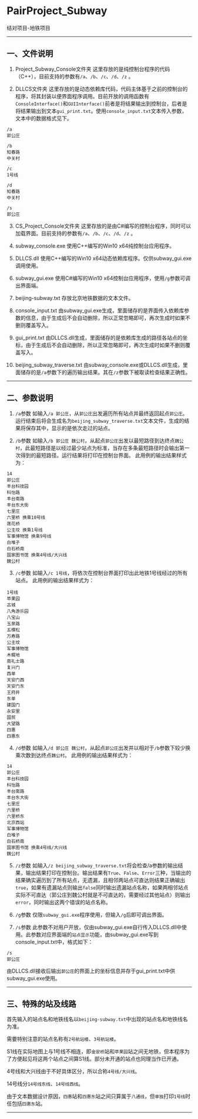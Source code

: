 # PairProject_Subway
结对项目-地铁项目
***

## 一、文件说明
1. Project_Subway_Console文件夹
这里存放的是纯控制台程序的代码（C++），目前支持的参数有`/a`、`/b`、`/c`、`/d`、`/z` 。

2. DLLCS文件夹
这里存放的是动态依赖库代码，代码主体基于之前的控制台的程序，将其封装以便界面程序调用。目前开放的调用函数有`ConsoleInterface()`和`GUIInterface()`前者是将结果输出到控制台，后者是将结果输出到文本`gui_print.txt`。使用`console_input.txt`文本传入参数，文本中的数据格式见下。

```
/a
郭公庄
```
```
/b 
知春路
中关村
```
```
/c
1号线
```
```
/d
知春路
中关村
```
```
/s
郭公庄
```

3. CS_Project_Console文件夹
这里存放的是由C#编写的控制台程序，同时可以加载界面。目前支持的参数有`/a`、`/b`、`/c`、`/d`、`/z` 。

4. subway_console.exe
使用C++编写的Win10 x64纯控制台应用程序。

5. DLLCS.dll
使用C++编写的Win10 x64动态依赖库程序。仅供subway_gui.exe调用使用。

6. subway_gui.exe 
使用C#编写的Win10 x64控制台应用程序，使用`/g`参数可调出界面端。

7. beijing-subway.txt
存放北京地铁数据的文本文件。

8. console_input.txt
由subway_gui.exe生成，里面储存的是界面传入依赖库参数的信息，由于生成后不会自动删除，所以正常忽略即可，再次生成时如果不删则覆盖写入。

9. gui_print.txt
由DLLCS.dll生成，里面储存的是依赖库生成的路径各站点的坐标，由于生成后不会自动删除，所以正常忽略即可，再次生成时如果不删则覆盖写入。

10. beijing_subway_traverse.txt
由subway_console.exe或DLLCS.dll生成，里面储存的是`/a`参数下的遍历输出结果。其在`/z`参数下被取读检查结果正确性。

***

## 二、参数说明
1. `/a`参数
如输入`/a 郭公庄`，从`郭公庄`出发遍历所有站点并最终返回起点`郭公庄`。运行结束后将会生成名为`beijing_subway_traverse.txt`文本文件，生成的结果将保存其中，显示的是依次走过的站点。

2. `/b`参数
如输入`/b 郭公庄 魏公村`，从起点`郭公庄`出发以最短路径到达终点`魏公村`，此最短路径是以经过最少站点为标准，当存在多条最短路径时会输出第一次得到的最短路径。运行结果将打印在控制台界面。
此用例的输出结果样式为：
```
14
郭公庄
丰台科技园
科怡路
丰台南路
丰台东大街
七里庄
六里桥 换乘10号线
莲花桥
公主坟 换乘1号线
军事博物馆 换乘9号线
白堆子
白石桥南
国家图书馆 换乘4号线/大兴线
魏公村
```

3. `/c`参数
如输入`/c 1号线`，将依次在控制台界面打印出此地铁1号线经过的所有站点。
此用例的输出结果样式为：
```
1号线
苹果园
古城
八角游乐园
八宝山
玉泉路
五棵松
万寿路
公主坟
军事博物馆
木樨地
南礼士路
复兴门
西单
天安门西
天安门东
王府井
东单
建国门
永安里
国贸
大望路
四惠
四惠东
```

4. `/d`参数
如输入`/d 郭公庄 魏公村`，从起点`郭公庄`出发并以相对于`/b`参数下较少换乘次数到达终点`魏公村`。
此用例的输出结果样式为：
```
14
郭公庄
丰台科技园
科怡路
丰台南路
丰台东大街
七里庄
六里桥
六里桥东
北京西站
军事博物馆
白堆子
白石桥南
国家图书馆 换乘4号线/大兴线
魏公村
```

5. `/z`参数
如输入`/z beijing_subway_traverse.txt`将会检查/a参数的输出结果，输出结果打印在控制台。输出结果有`True`、`False`、`Error`三种，当输出的结果确实遍历到了所有站点，无遗漏，且相邻两站点可直达则结果正确输出`true`，如果有遗漏站点则输出`false`同时输出遗漏站点名称，如果两相邻站点实际不可直达（郭公庄到魏公村就是不可直达的，需要经过其他站点）则输出`error`，同时输出这两个错误的站点名称。

6. `/g`参数
仅限`subway_gui.exe`程序使用，但输入`/g`后即可调出界面。

7. `/s`参数
此参数不对用户开放，仅由subway_gui.exe自行传入DLLCS.dll中使用。此参数对应界面端的`站点显示`功能，由subway_gui.exe写到console_input.txt中，格式如下：
```
/s
郭公庄
```
由DLLCS.dll接收后输出`郭公庄`的界面上的坐标信息并存于gui_print.txt中供subway_gui.exe使用。

***

## 三、特殊的站及线路
首先输入的站点名和地铁线名以`beijing-subway.txt`中出现的站点名和地铁线名为准。

需要特别注意的站点名称有`2号航站楼`、`3号航站楼`。

S1线在实际地图上与1号线不相连，即`金安桥`站和`苹果园`站之间无地铁，但本程序为了方便起见将这两个站点之间算S1线。部分未开通的站点也同理当作已开通。

4号线和大兴线由于不好具体区分，所以合称`4号线/大兴线`。

14号线分`14号线东线`、`14号线西线`。

由于文本数据设计原因，`四惠`站和`四惠东`站之间只算属于`八通线`，但`单独`打印`1号线`时任包括`四惠东`站。

***